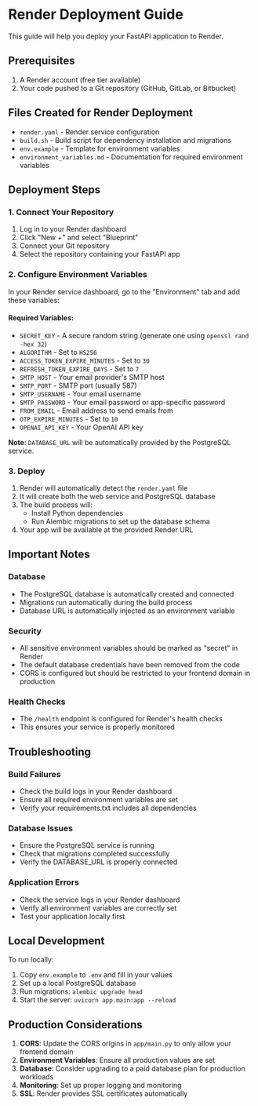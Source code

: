 # Render Deployment Guide

This guide will help you deploy your FastAPI application to Render.

## Prerequisites

1. A Render account (free tier available)
2. Your code pushed to a Git repository (GitHub, GitLab, or Bitbucket)

## Files Created for Render Deployment

- `render.yaml` - Render service configuration
- `build.sh` - Build script for dependency installation and migrations
- `env.example` - Template for environment variables
- `environment_variables.md` - Documentation for required environment variables

## Deployment Steps

### 1. Connect Your Repository

1. Log in to your Render dashboard
2. Click "New +" and select "Blueprint"
3. Connect your Git repository
4. Select the repository containing your FastAPI app

### 2. Configure Environment Variables

In your Render service dashboard, go to the "Environment" tab and add these variables:

#### Required Variables:
- `SECRET_KEY` - A secure random string (generate one using `openssl rand -hex 32`)
- `ALGORITHM` - Set to `HS256`
- `ACCESS_TOKEN_EXPIRE_MINUTES` - Set to `30`
- `REFRESH_TOKEN_EXPIRE_DAYS` - Set to `7`
- `SMTP_HOST` - Your email provider's SMTP host
- `SMTP_PORT` - SMTP port (usually 587)
- `SMTP_USERNAME` - Your email username
- `SMTP_PASSWORD` - Your email password or app-specific password
- `FROM_EMAIL` - Email address to send emails from
- `OTP_EXPIRE_MINUTES` - Set to `10`
- `OPENAI_API_KEY` - Your OpenAI API key

**Note**: `DATABASE_URL` will be automatically provided by the PostgreSQL service.

### 3. Deploy

1. Render will automatically detect the `render.yaml` file
2. It will create both the web service and PostgreSQL database
3. The build process will:
   - Install Python dependencies
   - Run Alembic migrations to set up the database schema
4. Your app will be available at the provided Render URL

## Important Notes

### Database
- The PostgreSQL database is automatically created and connected
- Migrations run automatically during the build process
- Database URL is automatically injected as an environment variable

### Security
- All sensitive environment variables should be marked as "secret" in Render
- The default database credentials have been removed from the code
- CORS is configured but should be restricted to your frontend domain in production

### Health Checks
- The `/health` endpoint is configured for Render's health checks
- This ensures your service is properly monitored

## Troubleshooting

### Build Failures
- Check the build logs in your Render dashboard
- Ensure all required environment variables are set
- Verify your requirements.txt includes all dependencies

### Database Issues
- Ensure the PostgreSQL service is running
- Check that migrations completed successfully
- Verify the DATABASE_URL is properly connected

### Application Errors
- Check the service logs in your Render dashboard
- Verify all environment variables are correctly set
- Test your application locally first

## Local Development

To run locally:

1. Copy `env.example` to `.env` and fill in your values
2. Set up a local PostgreSQL database
3. Run migrations: `alembic upgrade head`
4. Start the server: `uvicorn app.main:app --reload`

## Production Considerations

1. **CORS**: Update the CORS origins in `app/main.py` to only allow your frontend domain
2. **Environment Variables**: Ensure all production values are set
3. **Database**: Consider upgrading to a paid database plan for production workloads
4. **Monitoring**: Set up proper logging and monitoring
5. **SSL**: Render provides SSL certificates automatically 